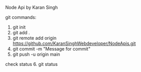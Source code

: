 Node Api by Karan Singh


git commands:
1. git init
2. git add .
3. git remote add origin https://github.com/KaranSinghWebdeveloper/NodeApis.git
4. git commit -m "Message for commit"
5. git push -u origin main

check status
6. git status